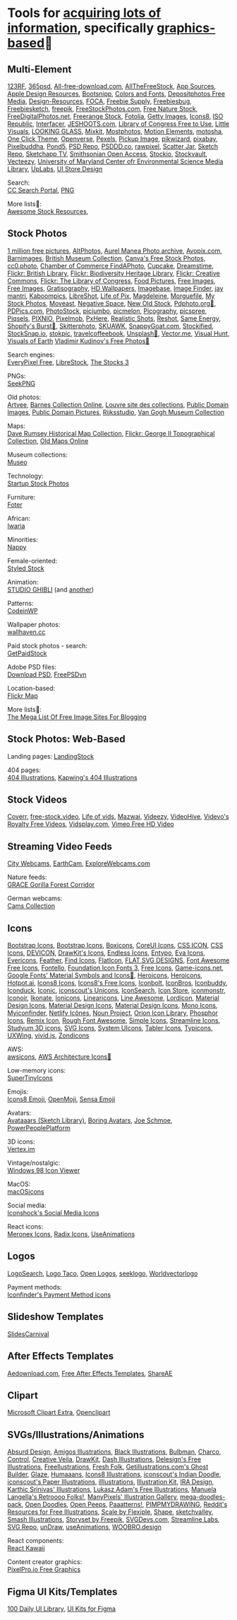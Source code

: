 
# Tools for [acquiring lots of information](https://notageni.us/information), specifically [graphics-based](https://trendless.tech/graphics/)💩

## Multi-Element

[123RF](https://www.123rf.com/), [365psd](https://365psd.com/),
[All-free-download.com](https://all-free-download.com/), [AllTheFreeStock](https://allthefreestock.com/), [App Sources](http://www.sketchappsources.com/all-free-sources.html),
[Apple Design Resources](https://developer.apple.com/design/resources/),
[Bootsnipp](https://bootsnipp.com/),
[Colors and Fonts](https://www.colorsandfonts.com/),
[Depositphotos Free Media](https://depositphotos.com/free-images.html), [Design-Resources](https://github.com/SARAH-HADDAD/Design-Resources),
[FOCA](https://https://focastock.com/), [Freebie Supply](https://freebiesupply.com/), [Freebiesbug](https://freebiesbug.com/), [Freebiesketch](https://freebiesketch.com/), [freepik](https://www.freepik.com/), [FreeStockPhotos.com](https://freestockphotos.com/), [Free Nature Stock](https://freenaturestock.com/), [FreeDigitalPhotos.net](https://www.freedigitalphotos.net/), [Freerange Stock](https://freerangestock.com/), [Fotolia](https://www.fotolia.com/),
[Getty Images](https://www.gettyimages.com/),
[Icons8](https://icons8.com/), [ISO Republic](https://isorepublic.com/), [Interfacer](https://interfacer.xyz/),
[JESHOOTS.com](https://jeshoots.com/),
[Library of Congress Free to Use](https://www.loc.gov/free-to-use), [Little Visuals](https://littlevisuals.co/), [LOOKING GLASS](https://lookingglassfreephotos.tumblr.com/),
[Mixkit](https://mixkit.co/), [Mostphotos](https://www.mostphotos.com/),
[Motion Elements](https://www.motionelements.com/), [motosha](https://www.motosha.com/),
[One Click Theme](https://www.oneclicktheme.com/), [Openverse](https://openverse.org/),
[Pexels](https://www.pexels.com/), [Pickup Image](http://pickupimage.com/), [pikwizard](https://pikwizard.com/), [pixabay](https://pixabay.com/), [Pixelbuddha](https://pixelbuddha.net/all?filter%5Btypes%5D=Free), [Pond5](https://www.pond5.com/), [PSD Repo](https://psdrepo.com/), [PSDDD.co](https://psddd.co/),
[rawpixel](https://www.rawpixel.com/free-images),
[Scatter Jar](https://scatterjar.com/), [Sketch Repo](https://sketchrepo.com/), [Sketchapp TV](http://sketchapp.tv/), [Smithsonian Open Access](https://www.si.edu/openaccess), [Stockio](https://www.stockio.com/), [Stockvault](https://www.stockvault.net/),
[Vecteezy](https://www.vecteezy.com/),
[University of Maryland Center ofr Environmental Science Media Library](https://ian.umces.edu/media-library/), [UpLabs](https://www.uplabs.com/), [UI Store Design](https://www.uistore.design/)

Search:  
[CC Search Portal](https://search.creativecommons.org/),
[PNG](https://png.is/)

More lists💩:  
[Awesome Stock Resources](https://github.com/neutraltone/awesome-stock-resources),

## Stock Photos

[1 million free pictures](https://www.1millionfreepictures.com/),
[AltPhotos](https://altphotos.com/), [Aurel Manea Photo archive](http://aurelm.com/portfolio/aurel-manea-photo-archive/), [Avopix.com](https://avopix.com/),
[Barnimages](https://barnimages.com/), [British Museum Collection](https://www.britishmuseum.org/collection),
[Canva's Free Stock Photos](https://www.canva.com/photos/free/), [cc0.photo](https://cc0.photo/), [Chamber of Commerce FindAPhoto](https://www.chamberofcommerce.org/findaphoto/), [Cupcake](https://cupcake.nilssonlee.se/),
[Dreamstime](https://www.dreamstime.com/free-photos),
[Flickr: British Library](https://www.flickr.com/photos/britishlibrary/), [Flickr: Biodiversity Heritage Library](https://www.flickr.com/photos/biodivlibrary/), [Flickr: Creative Commons](https://www.flickr.com/creativecommons/), [Flickr: The Library of Congress](https://www.flickr.com/photos/library_of_congress/), 
[Food Pictures](https://www.foodiesfeed.com/), [Free Images](https://www.freeimages.com/), [Free Images](https://www.goodfreephotos.com/),
[Gratisography](https://gratisography.com/),
[HD Wallpapers](https://uhdwallpapers.org/),
[Imagebase](https://imagebase.net/), [Image Finder](https://imagefinder.co/),
[jay mantri](https://jaymantri.com/),
[Kaboompics](https://kaboompics.com/),
[LibreShot](https://libreshot.com/), [Life of Pix](https://www.lifeofpix.com/),
[Magdeleine](https://magdeleine.co/), [Morguefile](https://morguefile.com/), [My Stock Photos](https://mystock.themeisle.com/), [Moveast](https://moveast.me/),
[Negative Space](https://negativespace.co/), [New Old Stock](https://nos.twnsnd.co/),
[Pdphoto.org🧛](http://pdphoto.org/), [PDPics.com](https://pdpics.com/), [PhotoStock](https://photostockeditor.com/), [picjumbo](https://picjumbo.com/), [picmelon](http://picmelon.com/), [Picography](https://picography.co), [picspree](https://picspree.com/), [Piqsels](https://www.piqsels.com/), [PIXNIO](https://pixnio.com/), [Pixelmob](https://pixelmob.co/), [PxHere](https://pxhere.com/),
[Realistic Shots](https://realisticshots.com/), [Reshot](https://www.reshot.com/),
[Same Energy](https://same.energy/), [Shopify's Burst🧛](https://burst.shopify.com/), [Skitterphoto](https://skitterphoto.com/), [SKUAWK](http://skuawk.com/), [SnappyGoat.com](https://snappygoat.com/), [Stockified](https://www.stockified.com/), [StockSnap.io](https://stocksnap.io/), [stokpic](https://stokpic.com/),
[travelcoffeebook](https://travelcoffeebook.com/),
[Unsplash🔌](https://unsplash.com/),
[Vector.me](https://vector.me/), [Visual Hunt](https://visualhunt.com/), [Visuals of Earth](https://visualsofearth.com/)
[Vladimir Kudinov's Free Photos🧛](https://photos.google.com/share/AF1QipMqTdSXxVJsc8pVpPlwktz8XFNATPiIWX8VHYuOA_MSKfxa3J_Or5YMtOIG-4B_Bg?key=dXRMUWpDeE9zT01yRWxzY2ZEMzlSRE95UF81YWRn)

Search engines:  
[EveryPixel Free](https://everypixel.com/free),
[LibreStock](https://librestock.com/),
[The Stocks 3](https://thestocks.im/)

PNGs:  
[SeekPNG](https://www.seekpng.com/)

Old photos:  
[Artvee](https://artvee.com/),
[Barnes Collection Online](https://collection.barnesfoundation.org/),
[Louvre site des collections](https://collections.louvre.fr/en/),
[Public Domain Images](https://publicdomainarchive.com/),
[Public Domain Pictures](https://www.publicdomainpictures.net/),
[Rijksstudio](https://www.rijksmuseum.nl/en/rijksstudio),
[Van Gogh Museum Collection](https://www.vangoghmuseum.nl/en/collection)

Maps:  
[Dave Rumsey Historical Map Collection](https://www.davidrumsey.com/),
[Flickr: George II Topographical Collection](https://www.flickr.com/photos/tags/georgeiiitopographicalcollection),
[Old Maps Online](https://www.oldmapsonline.org/)

Museum collections:  
[Museo](https://museo.app/)

Technology:  
[Startup Stock Photos](https://startupstockphotos.com/)

Furniture:  
[Foter](https://foter.com/)

African:  
[Iwaria](https://iwaria.com/)

Minorities:  
[Nappy](https://nappy.co/)

Female-oriented:  
[Styled Stock](https://styledstock.co/)

Animation:  
[STUDIO GHIBLI](https://www.ghibli.jp/info/013251/) (and [another](https://www.ghibli.jp/info/013409/))

Patterns:  
[CodeinWP](https://www.codeinwp.com/pattern-collection/)

Wallpaper photos:  
[wallhaven.cc](https://wallhaven.cc/)

Paid stock photos - search:  
[GetPaidStock](https://getpaidstock.com/)

Adobe PSD files:  
[Download PSD](https://downloadpsd.cc/),
[FreePSDvn](https://freepsdvn.com/)

Location-based:  
[Flickr Map](https://www.flickr.com/map)

More lists💩:  
[The Mega List Of Free Image Sites For Blogging](https://www.mattcrampton.com/blog/mega_list_of_free_image_sites_for_blogging/)

## Stock Photos: Web-Based

Landing pages:
[LandingStock](https://landingstock.com/)

404 pages:  
[404 Illustrations](https://error404.fun/),
[Kapwing's 404 Illustrations](https://www.kapwing.com/404-illustrations)

## Stock Videos

[Coverr](https://coverr.co/),
[free-stock.video](https://free-stock.video/),
[Life of vids](https://www.lifeofvids.com/),
[Mazwai](https://mazwai.com/),
[Videezy](https://www.videezy.com/),
[VideoHive](https://videohive.net/),
[Videvo's Royalty Free Videos](https://www.videvo.net/stock-video-footage/),
[Vidsplay.com](https://www.vidsplay.com/),
[Vimeo Free HD Video](https://vimeo.com/groups/freehd/)

## Streaming Video Feeds

[City Webcams](https://city-webcams.com/),
[EarthCam](https://www.earthcam.com/),
[ExploreWebcams.com](https://www.explorewebcams.com/)

Nature feeds:  
[GRACE Gorilla Forest Corridor](https://explore.org/)

German webcams:  
[Cams Collection](https://www.camscollection.ch/)

## Icons

[Bootstrap Icons](https://icons.getbootstrap.com/), [Bootstrap Icons](http://www.bootstrapicons.com/), [Boxicons](https://boxicons.com/),
[CoreUI Icons](https://coreui.io/icons/), [CSS ICON](https://cssicon.space), [CSS Icons](https://css.gg/),
[DEVICON](https://devicon.dev/), [DrawKit's Icons](https://www.drawkit.io/free-icons),
[Endless Icons](http://endlessicons.com/), [Entypo](http://www.entypo.com/), [Eva Icons](https://akveo.github.io/eva-icons), [Evericons](http://www.evericons.com/),
[Feather](https://feathericons.com/), [Find Icons](https://findicons.com/), [FlatIcon](https://www.flaticon.com/), [FLAT SVG DESIGNS](https://flat-svg-designs.net/en/icons/all/), [Font Awesome Free Icons](https://fontawesome.com/icons?d=gallery&m=free), [Fontello](http://fontello.com/), [Foundation Icon Fonts 3](https://zurb.com/playground/foundation-icon-fonts-3), [Free Icons](https://icon-icons.com/),
[Game-icons.net](https://game-icons.net/), [Google Fonts' Material Symbols and Icons🧛](https://fonts.google.com/icons),
[Heroicons](https://heroicons.com/), [Heroicons](https://heroicons.dev/), [Hotpot.ai](https://hotpot.ai/free-icons),
[Icons8 Icons](https://icons8.com/icons/set/undefined), [Icons8's Free Icons](https://icons8.com/icons), [Iconbolt](https://www.iconbolt.com/), [IconBros](https://www.iconbros.com/), [Iconbuddy](https://iconbuddy.app/), [Iconduck](https://iconduck.com/),
[Iconic](https://iconic.app/), [iconscout's Unicons](https://iconscout.com/unicons), [IconSearch](https://iconsear.ch/), [Icon Store](https://iconstore.co/), [iconmonstr](https://iconmonstr.com/), [Iconoir](https://iconoir.com/), [Ikonate](https://ikonate.com/), [Ionicons](https://ionicons.com/),
[Linearicons](https://linearicons.com/free), [Line Awesome](https://icons8.com/line-awesome), [Lordicon](https://lordicon.com/icons#free),
[Material Design Icons](https://materialdesignicons.com/), [Material Design Icons](https://www.materialpalette.com/icons), [Material Design Icons](https://material.io/resources/icons/?style=baseline),
[Mono Icons](https://icons.mono.company/), [Myiconfinder](http://www.myiconfinder.com/),
[Netlify Icônes](https://icones.netlify.app/), [Noun Project](https://thenounproject.com/),
[Orion Icon Library](https://www.orioniconlibrary.com/),
[Phosphor Icons](https://phosphoricons.com/),
[Remix Icon](https://remixicon.com/), [Rough Font Awesome](https://djamshed.github.io/rough-awesome-font/dist/),
[Simple Icons](https://simpleicons.org/), [Streamline Icons](https://www.streamlinehq.com/icons?tab=free), [Studyum 3D icons](https://studyum.store/), [SVG Icons](http://svgicons.sparkk.fr/), [System UIcons](https://systemuicons.com/),
[Tabler Icons](https://tablericons.com/), [Typicons](https://www.s-ings.com/typicons/),
[UXWing](https://uxwing.com/),
[vivid.js](https://webkul.github.io/vivid/),
[Zondicons](https://www.zondicons.com/)

AWS:  
[awsicons](https://awsicons.dev/),
[AWS Architecture Icons🧛](https://aws.amazon.com/architecture/icons/)

Low-memory icons:  
[SuperTinyIcons](https://github.com/edent/SuperTinyIcons)

Emojis:  
[Icons8 Emoji](https://icons8.com/icon/set/emoji/emoji),
[OpenMoji](https://openmoji.org/),
[Sensa Emoji](https://sensa.co/emoji/)

Avatars:  
[Avataaars (Sketch Library)](https://avataaars.com/),
[Boring Avatars](https://boringavatars.com/),
[Joe Schmoe](https://armory.visualsoldiers.com/joe-schmoe/),
[PowerPeoplePlatform](https://powerpeopleplatform.com/)

3D icons:  
[Vertex.im](https://vertex.im/)

Vintage/nostalgic:  
[Windows 98 Icon Viewer](https://win98icons.alexmeub.com/)

MacOS:  
[macOSicons](https://macosicons.com/#/)

Social media:  
[Iconshock's Social Media Icons](https://www.iconshock.com/social-media-icons/)

React icons:  
[Meronex Icons](https://github.com/meronex/meronex-icons),
[Radix Icons](https://www.radix-ui.com/icons),
[UseAnimations](https://react.useanimations.com/)

## Logos

[LogoSearch](https://logosear.ch/),
[Logo Taco](https://www.logotaco.com/),
[Open Logos](https://openlogos.org/),
[seeklogo](https://seeklogo.com/),
[Worldvectorlogo](https://worldvectorlogo.com/)

Payment methods:  
[Iconfinder's Payment Method icons](https://www.iconfinder.com/iconsets/payment-method-1)

## Slideshow Templates

[SlidesCarnival](https://www.slidescarnival.com/)

## After Effects Templates

[Aedownload.com](https://aedownload.com/),
[Free After Effects Templates](https://vfxdownload.com/),
[ShareAE](https://shareae.com/)

## Clipart

[Microsoft Clipart Extra](https://archive.org/details/mso97clipart),
[Openclipart](https://www.openclipart.org/)

## SVGs/Illustrations/Animations

[Absurd Design](https://absurd.design/), [Amigos Illustrations](https://amigos.blush.design/),
[Black Illustrations](https://www.blackillustrations.com/), [Bulbman](https://bulbman.art/),
[Charco](https://www.karthiksrinivas.in/charco), [Control](https://control.rocks/), [Creative Veila](https://www.veila.me/freebies/scandinavian-houses-free-vector-images),
[DrawKit](https://www.drawkit.io/), [Dash Illustrations](https://www.karthiksrinivas.in/dash), [Delesign's Free Illustrations](https://www.delesign.com/free-designs/graphics),
[Freellustrations](https://www.freellustrations.com/), [Fresh Folk](https://fresh-folk.com/),
[Getillustrations.com's Ghost Builder](https://getillustrations.com/illustration-pack/ghost-illustrations-builder), [Glaze](https://www.glazestock.com/),
[Humaaans](https://www.humaaans.com/),
[Icons8 Illustrations](https://icons8.com/illustrations), [iconscout's Indian Doodle](https://iconscout.com/illustration-pack/indian-doodle), [iconscout's Paper Illustrations](https://iconscout.com/paper-illustrations), [illlustrations](https://illlustrations.co/), [Illustration Kit](https://illustrationkit.com/), [IRA Design](https://iradesign.io/gallery/illustrations),
[Karthic Srinivas' Illustrations](https://www.karthiksrinivas.in/illustrations),
[Lukasz Adam's Free Illustrations](https://lukaszadam.com),
[Manuela Langella's Retroooo Folks!](https://www.manuelalangella.com/retroooo-folks/), [ManyPixels' Illustration Gallery](https://www.manypixels.co/gallery/),
[mega-doodles-pack](https://github.com/MariaLetta/mega-doodles-pack),
[Open Doodles](https://www.opendoodles.com/), [Open Peeps](https://www.openpeeps.com/),
[Paaatterns!](https://products.ls.graphics/paaatterns/), [PIMPMYDRAWING](https://pimpmydrawing.com/),
[Reddit's Resources for Free Illustrations](https://www.reddit.com/r/FreeIllustrations/),
[Scale by Flexiple](https://2.flexiple.com/scale/all-illustrations), [Shape](https://shape.so/), [sketchvalley](https://sketchvalley.com/), [Smash Illustrations](https://usesmash.com/), [Storyset by Freepik](https://storyset.com/), [SVGDevs.com](https://svgdevs.com/), [Streamline Labs](https://www.streamlinehq.com/illustrations/free-illustrations-bundle), [SVG Repo](https://www.svgrepo.com),
[unDraw](https://undraw.co/illustrations), [useAnimations](https://useanimations.com/),
[WOOBRO.design](https://woobro.design/)

React components:  
[React Kawaii](https://react-kawaii.vercel.app/)

Content creator graphics:  
[PixelPro.io Free Graphics](https://pixelpro.io/graphics)

## Figma UI Kits/Templates

[100 Daily UI Library](https://100dailyui.webflow.io/),
[UI Kits for Figma](https://www.uikitsnow.com/)
